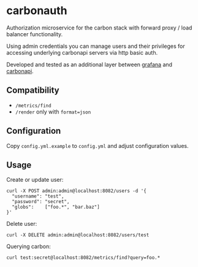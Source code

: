 # carbonauth

Authorization microservice for the carbon stack with forward proxy / load balancer functionality.

Using admin credentials you can manage users and their privileges for accessing underlying carbonapi servers via http basic auth.

Developed and tested as an additional layer between [grafana](https://github.com/grafana/grafana) and [carbonapi](https://github.com/go-graphite/carbonapi).

## Compatibility

* `/metrics/find`
* `/render` only with `format=json`

## Configuration

Copy `config.yml.example` to `config.yml` and adjust configuration values.

## Usage

Create or update user:
```
curl -X POST admin:admin@localhost:8082/users -d '{
  "username": "test",
  "password": "secret",
  "globs":    ["foo.*", "bar.baz"]
}'
```

Delete user:
```
curl -X DELETE admin:admin@localhost:8082/users/test
```

Querying carbon:
```
curl test:secret@localhost:8082/metrics/find?query=foo.*
```
